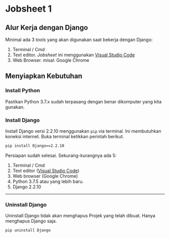 # Jobsheet 1
## Alur Kerja dengan Django
Minimal ada 3 *tools* yang akan digunakan saat bekerja dengan Django:
1. Terminal / Cmd
2. Text editor. *Jobsheet* ini menggunakan [Visual Studio Code](https://code.visualstudio.com/)
3. Web Browser. misal: Google Chrome

## Menyiapkan Kebutuhan
### Install Python
Pastikan Python 3.7.x sudah terpasang dengan benar dikomputer yang kita gunakan.

### Install Django
Install Django versi 2.2.10 menggunakan ```pip``` via terminal.
Ini membutuhkan koneksi internet. Buka terminal ketikkan perintah berikut.
```bash
pip install Django==2.2.10
```

Persiapan sudah selesai. Sekurang-kurangnya ada 5:
1. Terminal / Cmd
2. Text editor ([Visual Studio Code](https://code.visualstudio.com/))
3. Web browser (Google Chrome)
4. Python 3.7.5 atau yang lebih baru.
5. Django 2.2.10

---

### Uninstall Django
Uninstall Django tidak akan menghapus Projek yang telah dibuat. Hanya menghapus Django saja.
```bash
pip uninstall Django
```


